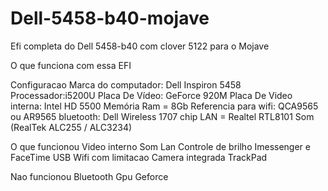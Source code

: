 # Dell-5458-b40-mojave
Efi completa do Dell 5458-b40 com clover 5122 para o Mojave

O que funciona com essa EFI

Configuracao
Marca do computador: Dell Inspiron 5458
Processador:i5200U
Placa De Vídeo: GeForce 920M
Placa De Video interna: Intel HD 5500
Memória Ram = 8Gb
Referencia para wifi: QCA9565 ou AR9565
bluetooth: Dell Wireless 1707
chip LAN = Realtel RTL8101
Som (RealTek ALC255 / ALC3234)

O que funcionou
Video interno
Som
Lan
Controle de brilho
Imessenger e FaceTime
USB
Wifi com limitacao
Camera integrada
TrackPad

Nao funcionou
Bluetooth
Gpu Geforce
